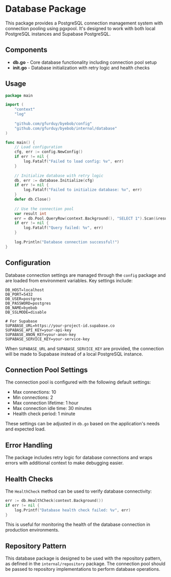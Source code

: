 # Database Package

This package provides a PostgreSQL connection management system with connection pooling using pgxpool. It's designed to work with both local PostgreSQL instances and Supabase PostgreSQL.

## Components

- **db.go** - Core database functionality including connection pool setup
- **init.go** - Database initialization with retry logic and health checks

## Usage

```go
package main

import (
	"context"
	"log"
	
	"github.com/gfurduy/byebob/config"
	"github.com/gfurduy/byebob/internal/database"
)

func main() {
	// Load configuration
	cfg, err := config.NewConfig()
	if err != nil {
		log.Fatalf("Failed to load config: %v", err)
	}
	
	// Initialize database with retry logic
	db, err := database.Initialize(cfg)
	if err != nil {
		log.Fatalf("Failed to initialize database: %v", err)
	}
	defer db.Close()
	
	// Use the connection pool
	var result int
	err = db.Pool.QueryRow(context.Background(), "SELECT 1").Scan(&result)
	if err != nil {
		log.Fatalf("Query failed: %v", err)
	}
	
	log.Println("Database connection successful!")
}
```

## Configuration

Database connection settings are managed through the `config` package and are loaded from environment variables. Key settings include:

```
DB_HOST=localhost
DB_PORT=5432
DB_USER=postgres
DB_PASSWORD=postgres
DB_NAME=byebob
DB_SSLMODE=disable

# For Supabase
SUPABASE_URL=https://your-project-id.supabase.co
SUPABASE_API_KEY=your-api-key
SUPABASE_ANON_KEY=your-anon-key
SUPABASE_SERVICE_KEY=your-service-key
```

When `SUPABASE_URL` and `SUPABASE_SERVICE_KEY` are provided, the connection will be made to Supabase instead of a local PostgreSQL instance.

## Connection Pool Settings

The connection pool is configured with the following default settings:

- Max connections: 10
- Min connections: 2
- Max connection lifetime: 1 hour
- Max connection idle time: 30 minutes
- Health check period: 1 minute

These settings can be adjusted in `db.go` based on the application's needs and expected load.

## Error Handling

The package includes retry logic for database connections and wraps errors with additional context to make debugging easier.

## Health Checks

The `HealthCheck` method can be used to verify database connectivity:

```go
err := db.HealthCheck(context.Background())
if err != nil {
    log.Printf("Database health check failed: %v", err)
}
```

This is useful for monitoring the health of the database connection in production environments.

## Repository Pattern

This database package is designed to be used with the repository pattern, as defined in the `internal/repository` package. The connection pool should be passed to repository implementations to perform database operations. 